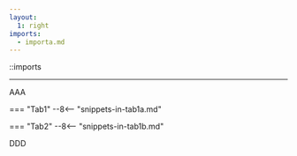 ```yaml
---
layout:
  1: right
imports:
  - importa.md
---
```


::imports

---

AAA

=== "Tab1"
--8<-- "snippets-in-tab1a.md"

=== "Tab2"
--8<-- "snippets-in-tab1b.md"

DDD
